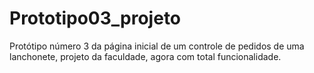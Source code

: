 # Prototipo03_projeto
Protótipo número 3 da página inicial de um controle de pedidos de uma lanchonete, projeto da faculdade, agora com total funcionalidade.
